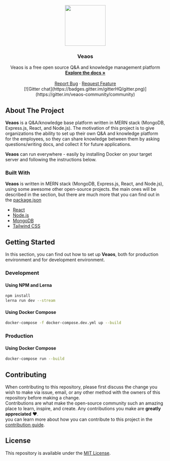 
<p align="center">
  <img width="128" height="128" src="https://i.imgur.com/RWUpyxw.png">
  <h3 align="center">Veaos</h3>
  <p align="center">
	  Veaos is a free open source Q&A and knowledge management platform
    <br />
    <a href="https://veaos.gitbook.io/veaos"><strong>Explore the docs »</strong></a>
    <br />
    <br />
    <a href="https://github.com/veaos/veaos/issues">Report Bug</a>
    ·
    <a href="https://github.com/veaos/veaos/issues">Request Feature</a>
    <br />
    [![Gitter chat](https://badges.gitter.im/gitterHQ/gitter.png)](https://gitter.im/veaos-community/community)
  </p>
</p>

## About The Project

**Veaos** is a Q&A/knowledge base platform written in MERN stack (MongoDB, Express.js, React, and Node.js). 
The motivation of this project is to give organizations the ability to set up their own Q&A and knowledge platform for the employees, so they can share knowledge between them by asking questions/writing docs, and collect it for future applications.
 
**Veaos** can run everywhere - easily by installing Docker on your target server and following the instructions below.

### Built With

**Veaos** is written in MERN stack (MongoDB, Express.js, React, and Node.js), using some awesome other open-source projects. the main ones will be described in the section, but there are much more that you can find out in the [package.json](https://github.com/veaos/veaos/blob/main/package.json)

* [React](https://reactjs.org)
* [Node.js](https://nodejs.org/en)
* [MongoDB](https://www.mongodb.com)
* [Tailwind CSS](https://tailwindcss.com)


## Getting Started

In this section, you can find out how to set up **Veaos**, both for production environment and for development environment.

### Development

#### Using NPM and Lerna
```bash  
npm install  
lerna run dev --stream  
```

#### Using Docker Compose
```bash  
docker-compose -f docker-compose.dev.yml up --build  
```

### Production

#### Using Docker Compose

```bash  
docker-compose run --build  
```

## Contributing

When contributing to this repository, please first discuss the change you wish to make via issue, email, or any other method with the owners of this repository before making a change.  
Contributions are what make the open-source community such an amazing place to learn, inspire, and create. Any contributions you make are **greatly appreciated** ❤️.  
you can learn more about how you can contribute to this project in the [contribution guide](https://github.com/veaos/veaos/blob/main/CONTRIBUTING.md).

## License
This repository is available under the  [MIT License](https://github.com/veaos/veaos/blob/main/LICENSE).
